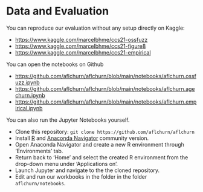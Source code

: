 # Data and Evaluation
You can reproduce our evaluation without any setup directly on Kaggle:
* https://www.kaggle.com/marcelbhme/ccs21-ossfuzz
* https://www.kaggle.com/marcelbhme/ccs21-figure8
* https://www.kaggle.com/marcelbhme/ccs21-empirical

You can open the notebooks on Github
* https://github.com/aflchurn/aflchurn/blob/main/notebooks/aflchurn.ossfuzz.ipynb
* https://github.com/aflchurn/aflchurn/blob/main/notebooks/aflchurn.agechurn.ipynb
* https://github.com/aflchurn/aflchurn/blob/main/notebooks/aflchurn.empirical.ipynb

You can also run the Jupyter Notebooks yourself.
* Clone this repository: `git clone https://github.com/aflchurn/aflchurn`
* Install [R](https://cran.r-project.org/bin/windows/base/) and [Anaconda Navigator](https://docs.anaconda.com/anaconda/install/) community version.
* Open Anaconda Navigator and create a new R environment through ‘Environments’ tab.
* Return back to ‘Home’ and select the created R environment from the drop-down menu under ‘Applications on’.
* Launch Jupyter and navigate to the the cloned repository. 
* Edit and run our workbooks in the folder in the folder `aflchurn/notebooks`.
